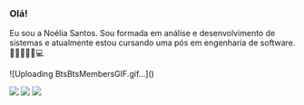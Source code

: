 ### Olá!
 Eu sou a Noélia Santos.
 Sou formada em análise e desenvolvimento de sistemas e atualmente estou cursando uma pós em engenharia de software.👩🏽👩🏽‍💻💻
<div> ![Uploading BtsBtsMembersGIF.gif…]()


  <a href="https://instagram.com/noeliasantos264" target="_blank"><img src="https://img.shields.io/badge/-Instagram-%23E4405F?style=for-the-badge&logo=instagram&logoColor=white" target="_blank"></a>
  <a href = "mailto:noeliasantos264@gmail.com"><img src="https://img.shields.io/badge/-Gmail-%23333?style=for-the-badge&logo=gmail&logoColor=white" target="_blank"></a>
<a href="https://www.linkedin.com/in/noelia-santos-905643217/" target="_blank"><img src="https://www.linkedin.com/in/noelia-justiniano-de-oliveira-santos-905643217/&logo=linkedin&logoColor=white" target="_blank"></a> 

<!--
**NoeliaSanto/NoeliaSanto** is a ✨ _special_ ✨ repository because its `README.md` (this file) appears on your GitHub profile.

Here are some ideas to get you started:

- 🔭 I’m currently working on ...
- 🌱 I’m currently learning ...
- 👯 I’m looking to collaborate on ...
- 🤔 I’m looking for help with ...
- 💬 Ask me about ...
- 📫 How to reach me: ...
- 😄 Pronouns: ...
- ⚡ Fun fact: ...
-->
